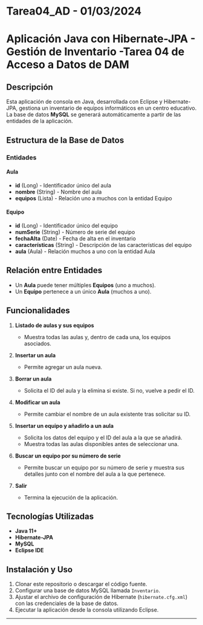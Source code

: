 # Tarea04_AD - 01/03/2024
# Aplicación Java con Hibernate-JPA - Gestión de Inventario -Tarea 04 de Acceso a Datos de DAM

## Descripción  
Esta aplicación de consola en Java, desarrollada con Eclipse y Hibernate-JPA, gestiona un inventario de equipos informáticos en un centro educativo. La base de datos **MySQL** se generará automáticamente a partir de las entidades de la aplicación.

## Estructura de la Base de Datos  

### Entidades  

#### Aula  
- **id** (Long) - Identificador único del aula  
- **nombre** (String) - Nombre del aula  
- **equipos** (Lista<Equipo>) - Relación uno a muchos con la entidad Equipo  

#### Equipo  
- **id** (Long) - Identificador único del equipo  
- **numSerie** (String) - Número de serie del equipo  
- **fechaAlta** (Date) - Fecha de alta en el inventario  
- **características** (String) - Descripción de las características del equipo  
- **aula** (Aula) - Relación muchos a uno con la entidad Aula  

## Relación entre Entidades  
- Un **Aula** puede tener múltiples **Equipos** (uno a muchos).  
- Un **Equipo** pertenece a un único **Aula** (muchos a uno).  

## Funcionalidades  

1. **Listado de aulas y sus equipos**  
   - Muestra todas las aulas y, dentro de cada una, los equipos asociados.  

2. **Insertar un aula**  
   - Permite agregar un aula nueva.  

3. **Borrar un aula**  
   - Solicita el ID del aula y la elimina si existe. Si no, vuelve a pedir el ID.  

4. **Modificar un aula**  
   - Permite cambiar el nombre de un aula existente tras solicitar su ID.  

5. **Insertar un equipo y añadirlo a un aula**  
   - Solicita los datos del equipo y el ID del aula a la que se añadirá.  
   - Muestra todas las aulas disponibles antes de seleccionar una.  

6. **Buscar un equipo por su número de serie**  
   - Permite buscar un equipo por su número de serie y muestra sus detalles junto con el nombre del aula a la que pertenece.  

7. **Salir**  
   - Termina la ejecución de la aplicación.  

## Tecnologías Utilizadas  
- **Java 11+**  
- **Hibernate-JPA**  
- **MySQL**  
- **Eclipse IDE**  

## Instalación y Uso  
1. Clonar este repositorio o descargar el código fuente.  
2. Configurar una base de datos MySQL llamada `Inventario`.  
3. Ajustar el archivo de configuración de Hibernate (`hibernate.cfg.xml`) con las credenciales de la base de datos.  
4. Ejecutar la aplicación desde la consola utilizando Eclipse.  

---



